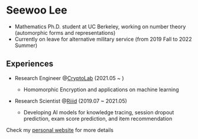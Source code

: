 # Seewoo Lee

- Mathematics Ph.D. student at UC Berkeley, working on number theory (automorphic forms and representations)
- Currently on leave for alternative military service (from 2019 Fall to 2022 Summer)

## Experiences

- Research Engineer @[CryptoLab](https://www.cryptolab.co.kr) (2021.05 ~ )
  - Homomorphic Encryption and applications on machine learning

- Research Scientist @[Riiid](https://www.riiid.co) (2019.07 ~ 2021.05)
  - Developing AI models for knowledge tracing, session dropout prediction, exam score prediction, and item recommendation

Check my [personal website](https://sites.google.com/berkeley.edu/seewoolee/home?authuser=0) for more details

<!--
**seewoo5/seewoo5** is a ✨ _special_ ✨ repository because its `README.md` (this file) appears on your GitHub profile.

Here are some ideas to get you started:

- 🔭 I’m currently working on ...
- 🌱 I’m currently learning ...
- 👯 I’m looking to collaborate on ...
- 🤔 I’m looking for help with ...
- 💬 Ask me about ...
- 📫 How to reach me: ...
- 😄 Pronouns: ...
- ⚡ Fun fact: ...
-->
